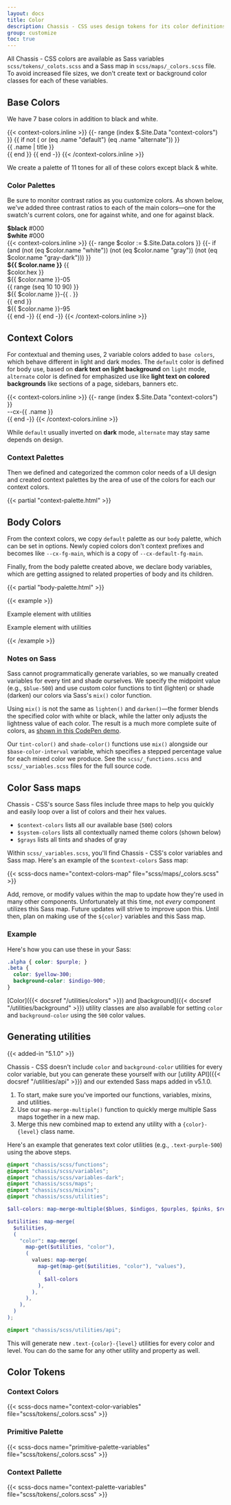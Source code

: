 ```yaml
---
layout: docs
title: Color
description: Chassis - CSS uses design tokens for its color definitions. Check out the [design tokens]({{< docsref "core-concepts/design-tokens" >}}) page to see how to edit design tokens.
group: customize
toc: true
---
```


All Chassis - CSS colors are available as Sass variables `scss/tokens/_colots.scss` and a Sass map in `scss/maps/_colors.scss` file. To avoid increased file sizes, we don't create text or background color classes for each of these variables.

## Base Colors

We have 7 base colors in addition to black and white.

<div class="row g-xsmall mb-medium">
  {{< context-colors.inline >}}
  {{- range (index $.Site.Data "context-colors") }}
  {{ if not ( or (eq .name "default") (eq .name "alternate")) }}
    <div class="col-medium-4">
      <div class="p-medium m-0 bg-{{ .name }} fg-contrast solid rounded-small">{{ .name | title }}</div>
    </div>
  {{ end }}
  {{ end -}}
  {{< /context-colors.inline >}}
</div>

We create a palette of 11 tones for all of these colors except black & white.

### Color Palettes

Be sure to monitor contrast ratios as you customize colors. As shown below, we've added three contrast ratios to each of the main colors—one for the swatch's current colors, one for against white, and one for against black.

<div class="row g-2xsmall mb-2xsmall">
<div class="col-6">
    <div class="p-medium bg-black fg-contrast">
      <strong class="d-block rounded-small">$black</strong>
      #000
    </div>
  </div>
  <div class="col-6">
    <div class="p-medium bg-white fg-contrast">
      <strong class="d-block rounded-small">$white</strong>
      #000
    </div>
  </div>
</div>
<div class="overflow-scroll text-nowrap">
<div class="grid font-code" style="--cx-grid-columns: 11; --cx-grid-gap: var(--cx-space-2xsmall);">
  {{< context-colors.inline >}}
  {{- range $color := $.Site.Data.colors }}
    {{- if (and (not (eq $color.name "white")) (not (eq $color.name "gray")) (not (eq $color.name "gray-dark"))) }}
    <div class="grid" style="width: 12rem; --cx-grid-columns: 1; grid-template-rows: auto;">
      <div class="p-medium rounded-small mb-xsmall position-relative swatch-{{ $color.name }}">
        <strong class="d-block">${{ $color.name }}</strong>
        {{ $color.hex }}
      </div>
      <div class="p-medium rounded-small cxd-{{ $color.name }}-05">${{ $color.name }}-05</div>
      {{ range (seq 10 10 90) }}
      <div class="p-medium rounded-small cxd-{{ $color.name }}-{{ . }}">${{ $color.name }}-{{ . }}</div>
      {{ end }}
      <div class="p-medium rounded-small cxd-{{ $color.name }}-95">${{ $color.name }}-95</div>
    </div>
    {{ end -}}
  {{ end -}}
  {{< /context-colors.inline >}}
</div>
</div>

## Context Colors

For contextual and theming uses, 2 variable colors added to `base colors`, which behave different in light and dark modes. The `default` color is defined for body use, based on **dark text on light background** on `light` mode, `alternate` color is defined for emphasized use like **light text on colored backgrounds** like sections of a page, sidebars, banners etc.

<div class="row g-xsmall mb-medium font-code">
  {{< context-colors.inline >}}
  {{- range (index $.Site.Data "context-colors") }}
    <div class="col-medium-4">
      <div class="p-medium m-0 bg-{{ .name }} fg-contrast rounded-small">--cx-{{ .name }}</div>
    </div>
  {{ end -}}
  {{< /context-colors.inline >}}
</div>

While `default` usually inverted on **dark** mode, `alternate` may stay same depends on design.

### Context Palettes

Then we defined and categorized the common color needs of a UI design and created context palettes by the area of use of the colors for each our context colors.

{{< partial "context-palette.html" >}}

## Body Colors

From the context colors, we copy `default` palette as our `body` palette, which can be set in options. Newly copied colors don't context prefixes and becomes like `--cx-fg-main`, which is a copy of `--cx-default-fg-main`.

Finally, from the body palette created above, we declare body variables, which are getting assigned to related properties of body and its children.

{{< partial "body-palette.html" >}}


{{< example >}}
<p class="p-medium primary-bg-main secondary-fg-main border primary-border-main rounded">
  Example element with utilities
</p>
<p class="p-medium bg-even fg-slight border cx-border-subtle rounded">
  Example element with utilities
</p>
{{< /example >}}

### Notes on Sass

Sass cannot programmatically generate variables, so we manually created variables for every tint and shade ourselves. We specify the midpoint value (e.g., `$blue-500`) and use custom color functions to tint (lighten) or shade (darken) our colors via Sass's `mix()` color function.

Using `mix()` is not the same as `lighten()` and `darken()`—the former blends the specified color with white or black, while the latter only adjusts the lightness value of each color. The result is a much more complete suite of colors, as [shown in this CodePen demo](https://codepen.io/emdeoh/pen/zYOQOPB).

Our `tint-color()` and `shade-color()` functions use `mix()` alongside our `$base-color-interval` variable, which specifies a stepped percentage value for each mixed color we produce. See the `scss/_functions.scss` and `scss/_variables.scss` files for the full source code.

## Color Sass maps

Chassis - CSS's source Sass files include three maps to help you quickly and easily loop over a list of colors and their hex values.

- `$context-colors` lists all our available base (`500`) colors
- `$system-colors` lists all contextually named theme colors (shown below)
- `$grays` lists all tints and shades of gray

Within `scss/_variables.scss`, you'll find Chassis - CSS's color variables and Sass map. Here's an example of the `$context-colors` Sass map:

{{< scss-docs name="context-colors-map" file="scss/maps/_colors.scss" >}}

Add, remove, or modify values within the map to update how they're used in many other components. Unfortunately at this time, not _every_ component utilizes this Sass map. Future updates will strive to improve upon this. Until then, plan on making use of the `${color}` variables and this Sass map.

### Example

Here's how you can use these in your Sass:

```scss
.alpha { color: $purple; }
.beta {
  color: $yellow-300;
  background-color: $indigo-900;
}
```

[Color]({{< docsref "/utilities/colors" >}}) and [background]({{< docsref "/utilities/background" >}}) utility classes are also available for setting `color` and `background-color` using the `500` color values.

## Generating utilities

{{< added-in "5.1.0" >}}

Chassis - CSS doesn't include `color` and `background-color` utilities for every color variable, but you can generate these yourself with our [utility API]({{< docsref "/utilities/api" >}}) and our extended Sass maps added in v5.1.0.

1. To start, make sure you've imported our functions, variables, mixins, and utilities.
2. Use our `map-merge-multiple()` function to quickly merge multiple Sass maps together in a new map.
3. Merge this new combined map to extend any utility with a `{color}-{level}` class name.

Here's an example that generates text color utilities (e.g., `.text-purple-500`) using the above steps.

```scss
@import "chassis/scss/functions";
@import "chassis/scss/variables";
@import "chassis/scss/variables-dark";
@import "chassis/scss/maps";
@import "chassis/scss/mixins";
@import "chassis/scss/utilities";

$all-colors: map-merge-multiple($blues, $indigos, $purples, $pinks, $reds, $oranges, $yellows, $greens, $teals, $cyans);

$utilities: map-merge(
  $utilities,
  (
    "color": map-merge(
      map-get($utilities, "color"),
      (
        values: map-merge(
          map-get(map-get($utilities, "color"), "values"),
          (
            $all-colors
          ),
        ),
      ),
    ),
  )
);

@import "chassis/scss/utilities/api";
```

This will generate new `.text-{color}-{level}` utilities for every color and level. You can do the same for any other utility and property as well.

## Color Tokens

### Context Colors

{{< scss-docs name="context-color-variables" file="scss/tokens/_colors.scss" >}}

### Primitive Palette

{{< scss-docs name="primitive-palette-variables" file="scss/tokens/_colors.scss" >}}

### Context Pallette
{{< scss-docs name="context-palette-variables" file="scss/tokens/_colors.scss" >}}
